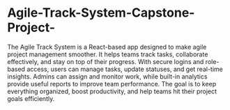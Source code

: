 # Agile-Track-System-Capstone-Project-
The Agile Track System is a React-based app designed to make agile project management smoother. It helps teams track tasks, collaborate effectively, and stay on top of their progress. With secure logins and role-based access, users can manage tasks, update statuses, and get real-time insights. Admins can assign and monitor work, while built-in analytics provide useful reports to improve team performance. The goal is to keep everything organized, boost productivity, and help teams hit their project goals efficiently.
